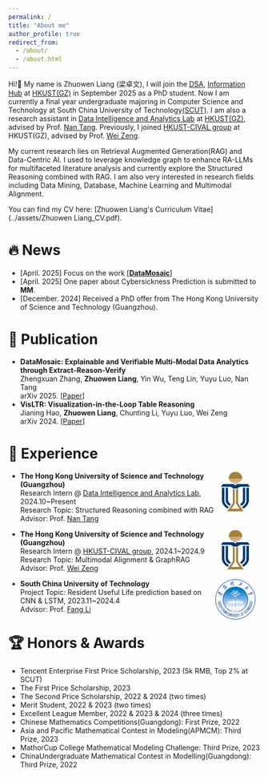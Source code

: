 ```yaml
---
permalink: /
title: "About me"
author_profile: true
redirect_from: 
  - /about/
  - /about.html
---
```

Hi!👋 My name is Zhuowen Liang (梁卓文), I will join the [DSA](https://dsa.hkust-gz.edu.cn/), [Information Hub](https://infh.hkust-gz.edu.cn/) at [HKUST(GZ)](https://www.hkust-gz.edu.cn/) in September 2025 as a PhD student.
Now I am currently a final year undergraduate majoring in Computer Science and Technology at South China University of Technology[(SCUT)](https://www.scut.edu.cn). 
I am also a research assistant in [Data Intelligence and Analytics Lab](https://github.com/HKUSTDial/) at [HKUST(GZ)](https://www.hkust-gz.edu.cn/), advised by Prof. [Nan Tang](https://nantang.github.io/). 
Previously, I joined [HKUST-CIVAL group](https://hkust-cival.com/) at HKUST(GZ), advised by Prof. [Wei Zeng](https://zeng-wei.com/).


My current research lies on Retrieval Augmented Generation(RAG) and Data-Centric AI. I used to leverage knowledge graph to enhance RA-LLMs for multifaceted literature analysis and currently explore the Structured Reasoning combined with RAG. I am also very interested in research fields including Data Mining, Database, Machine Learning and Multimodal Alignment.

<!-- am exploring graph based RAG assisted with Large Language Models to support scientific literature QA tasks.  -->

You can find my CV here: [Zhuowen Liang's Curriculum Vitae](../assets/Zhuowen Liang_CV.pdf).



# 🔥 News
- [April. 2025] Focus on the work [[**DataMosaic**](https://arxiv.org/abs/2504.10036)]
- [April. 2025] One paper about Cybersickness Prediction is submitted to **MM**.
- [December. 2024] Received a PhD offer from The Hong Kong University of Science and Technology (Guangzhou).



# 📑 Publication
- **DataMosaic: Explainable and Verifiable Multi-Modal Data Analytics through Extract-Reason-Verify** <br>
  Zhengxuan Zhang, **Zhuowen Liang**, Yin Wu, Teng Lin, Yuyu Luo, Nan Tang <br>
  arXiv 2025. [[Paper](https://arxiv.org/abs/2504.10036)]
- **VisLTR: Visualization-in-the-Loop Table Reasoning** <br>
  Jianing Hao, **Zhuowen Liang**, Chunting Li, Yuyu Luo, Wei Zeng <br>
  arXiv 2024. [[Paper](https://arxiv.org/abs/2406.03753)]

# 🔎 Experience
  <p>
    <img src="images/HKUST.png" alt="HKUST" style="float: right; margin-right: 20px;; width: 60px; height: 80px;">
  </p>

- **The Hong Kong University of Science and Technology (Guangzhou)** <br>
  Research Intern @ [Data Intelligence and Analytics Lab](https://github.com/HKUSTDial/), 2024.10~Present <br>
  Research Topic: Structured Reasoning combined with RAG <br>
  Advisor: Prof. [Nan Tang](https://nantang.github.io/)

  <p>
    <img src="images/HKUST.png" alt="HKUST" style="float: right; margin-right: 20px;; width: 60px; height: 80px;">
  </p>
- **The Hong Kong University of Science and Technology (Guangzhou)** <br>
  Research Intern @ [HKUST-CIVAL group](https://hkust-cival.com/), 2024.1~2024.9 <br>
  Research Topic: Multimodal Alignment & GraphRAG <br>
  Advisor: Prof. [Wei Zeng](https://zeng-wei.com/)

  <p>
    <img src="images/SCUT.png" alt="SCUT" style="float: right; margin-right: 10px;; width: 80px; height: 80px;">
  </p>
- **South China University of Technology** <br>
  Project Topic: Resident Useful Life prediction based on CNN & LSTM, 2023.11~2024.4 <br>
  Advisor: Prof. [Fang Li](https://www2.scut.edu.cn/cs/2017/0129/c22285a327635/page.htm)




# 🏆 Honors & Awards
- Tencent Enterprise First Price Scholarship, 2023 (5k RMB, Top 2% at SCUT)
- The First Price Scholarship, 2023
- The Second Price Scholarship, 2022 & 2024 (two times)
- Merit Student, 2022 & 2023 (two times)
- Excellent League Member, 2022 & 2023 & 2024 (three times)
- Chinese Mathematics Competitions(Guangdong): First Prize, 2022
- Asia and Pacific Mathematical Contest in Modeling(APMCM): Third Prize, 2023
- MathorCup College Mathematical Modeling Challenge: Third Prize, 2023
- ChinaUndergraduate Mathematical Contest in Modelling(Guangdong): Third Prize, 2022
<!-- 🎓 -->








